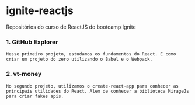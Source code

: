# ignite-reactjs
Repositórios do curso de ReactJS do bootcamp Ignite

### 1. GitHub Explorer
    Nesse primeiro projeto, estudamos os fundamentos do React. E como criar um projeto do zero utilizando o Babel e o Webpack.
### 2. vt-money
    No segundo projeto, utilizamos o create-react-app para conhecer as principais utilidades do React. Alem de conhecer a biblioteca MirageJs para criar fakes apis.